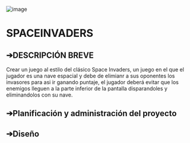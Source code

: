 ![image](https://user-images.githubusercontent.com/62964521/114247572-a6382f00-9952-11eb-8da4-80fb07aea211.png)

# SPACEINVADERS

## ➔DESCRIPCIÓN BREVE
Crear un juego al estilo del clásico Space Invaders, un juego en el que el jugador es una nave espacial y debe de elimianr a sus oponentes los  invasores para asi ir ganando puntaje, el jugador deberá evitar que los enemigos lleguen a la parte inferior de la pantalla disparandoles y eliminandolos con su nave. 

## ➔Planificación y administración del proyecto










## ➔Diseño
